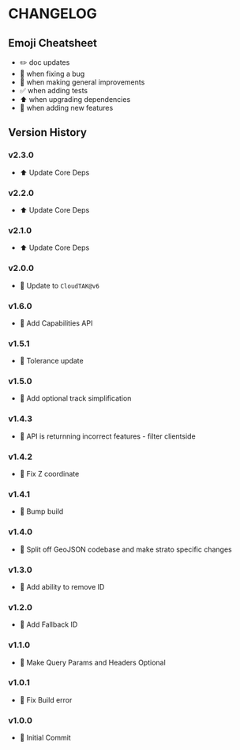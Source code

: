 # CHANGELOG

## Emoji Cheatsheet
- :pencil2: doc updates
- :bug: when fixing a bug
- :rocket: when making general improvements
- :white_check_mark: when adding tests
- :arrow_up: when upgrading dependencies
- :tada: when adding new features

## Version History

### v2.3.0

- :arrow_up: Update Core Deps

### v2.2.0

- :arrow_up: Update Core Deps

### v2.1.0

- :arrow_up: Update Core Deps

### v2.0.0

- :tada: Update to `CloudTAK@v6`

### v1.6.0

- :tada: Add Capabilities API

### v1.5.1

- :bug: Tolerance update

### v1.5.0

- :tada: Add optional track simplification

### v1.4.3

- :bug: API is returnning incorrect features - filter clientside

### v1.4.2

- :rocket: Fix Z coordinate

### v1.4.1

- :rocket: Bump build

### v1.4.0

- :rocket: Split off GeoJSON codebase and make strato specific changes

### v1.3.0

- :rocket: Add ability to remove ID

### v1.2.0

- :rocket: Add Fallback ID

### v1.1.0

- :rocket: Make Query Params and Headers Optional

### v1.0.1

- :bug: Fix Build error

### v1.0.0

- :tada: Initial Commit
